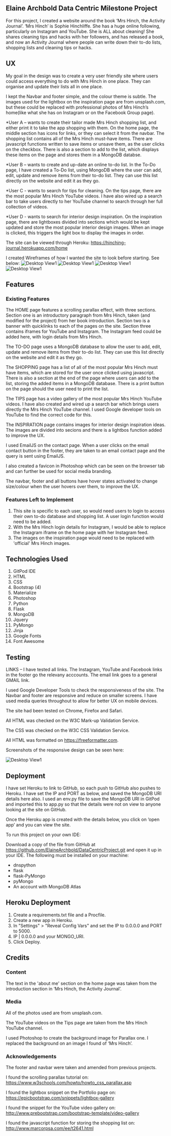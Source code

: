 ## Elaine Archbold Data Centric Milestone Project

For this project, I created a website around the book ‘Mrs Hinch, the Activity Journal’. ‘Mrs Hinch’ is Sophie Hinchliffe. She has a huge online following, particularly on Instagram and YouTube. She is ALL about cleaning! She shares cleaning tips and hacks with her followers, and has released a book, and now an Activity Journal where people can write down their to-do lists, shopping lists and cleaning tips or hacks. 

## UX
My goal in the design was to create a very user friendly site where users could access everything to do with Mrs Hinch in one place. They can organise and update their lists all in one place.  

I kept the Navbar and footer simple, and the colour theme is subtle. The images used for the lightbox on the inspiration page are from unsplash.com, but these could be replaced with professional photos of Mrs Hinch’s home(like what she has on Instagram or on the Facebook Group page).

*User A – wants to create their tailor made Mrs Hinch shopping list, and either print it to take the app shopping with them. On the home page, the middle section has icons for links, or they can select it from the navbar. The shopping list contains all of the Mrs Hinch must-have items. There are javascript functions written to save items or unsave them, as the user clicks on the checkbox. There is also a section to add to the list, which displays these items on the page and stores them in a MongoDB databse.

*User B – wants to create and up-date an online to-do list. In the To-Do page, I have created a To-Do list, using MongoDB where the user can add, edit, update and remove items from their to-do list. They can use this list directly on the website and edit it as they go.

*User C - wants to search for tips for cleaning. On the tips page, there are the most popular Mrs Hinch YouTube videos. I have also wired up a search bar to take users directly to her YouTube channel to search through her full collection of videos.

*User D - wants to search for interior design inspiration. On the inspiration page, there are lightboxes divided into sections which would be kept updated and store the most popular interior design images. When an image is clicked, this triggers the light box to display the images in order.

The site can be viewed through Heroku: https://hinching-journal.herokuapp.com/home

I created Wireframes of how I wanted the site to look before starting. See below:
![Desktop View1](static/images/homepage.png)
![Desktop View1](static/images/todolist.png)
![Desktop View1](static/images/tips.png)
![Desktop View1](static/images/inspiration.png)


## Features
### Existing Features
The HOME page features a scrolling parallax effect, with three sections. Section one is an introductory paragraph from Mrs Hinch, taken (and modified for the project) from her book introduction. Section two is a banner with quicklinks to each of the pages on the site. Section three contains iframes for YouTube and Instagram. The Instagram feed could be added here, with login details from Mrs Hinch.

The TO-DO page uses a MongoDB database to allow the user to add, edit, update and remove items from their to-do list. They can use this list directly on the website and edit it as they go. 

The SHOPPING page has a list of all of the most popular Mrs Hinch must have items, which are stored for the user once clicked using javascript. There is also a section at the end of the page where users can add to the list, storing the added items in a MongoDB database. There is a print button on the page should the user need to print the list.

The TIPS page has a video gallery of the most popular Mrs Hinch YouTube videos. I have also created and wired up a search bar which brings users directly the Mrs Hinch YouTube channel. I used Google developer tools on YouTube to find the correct code for this.

The INSPIRATION page contains images for interior design inspiration ideas. The images are divided into secions and there is a lightbos function added to improve the UX.

I used EmailJS on the contact page. When a user clicks on the email contact button in the footer, they are taken to an email contact page and the query is sent using EmailJS.

I also created a favicon in Photoshop which can be seen on the browser tab and can further be used for social media branding.

The navbar, footer and all buttons have hover states activated to change size/colour when the user hovers over them, to improve the UX.

### Features Left to Implement
1. This site is specific to each user, so would need users to login to access their own to-do database and shopping list. A user login function would need to be added.
2. With the Mrs Hinch login details for Instagram, I would be able to replace the Instagram iframe on the home page with her Instagram feed.
3. The images on the inspiration page would need to be replaced with 'official' Mrs Hinch images.


## Technologies Used
1.	GitPod IDE
2.	HTML
3.	CSS
4.	Bootstrap (4)
5.	Materialize
6.	Photoshop
7.	Python
8.	Flask
9.	MongoDB
10.	Jquery
11.	PyMongo
12.	Jinja
13.	Google Fonts
14.	Font Awesome


## Testing
LINKS – I have tested all links. The Instagram, YouTube and Facebook links in the footer go the relevany acccounts. The email link goes to a general GMAIL link.

I used Google Developer Tools to check the responsiveness of the site. The Navbar and footer are responsive and reduce on smaller screens. I have used media queries throughout to allow for better UX on mobile devices.

The site had been tested on Chrome, Firefox and Safari.

All HTML was checked on the W3C Mark-up Validation Service.

The CSS was checked on the W3C CSS Validation Service.

All HTML was formatted on https://freeformatter.com.

Screenshots of the responsive design can be seen here:

![Desktop View1](assets/images/responsivedesign.jpg)


## Deployment

I have set Heroku to link to GitHub, so each push to GitHub also pushes to Heroku.
I have set the IP and PORT as below, and saved the MongoDB URI details here also. I used an env.py file to save the MongoDB URI in GitPod and imported this to app.py so that the details were not on view to anyone looking at the site on GitHub.

Once the Heroku app is created with the details below, you click on ‘open app’ and you can view the site.

To run this project on your own IDE:

Download a copy of the file from GitHub at https://github.com/ElaineArchbold/DataCentricProject.git and open it up in your IDE. The following must be installed on your machine:
- dnspython
- flask
- flask-PyMongo
- pyMongo
- An account with MongoDB Atlas


## Heroku Deployment

1.	Create a requirements.txt file and a Procfile.
2.	Create a new app in Heroku.
3.	In "Settings" > "Reveal Config Vars" and set the IP to 0.0.0.0 and PORT to 5000. 
4.	IP | 0.0.0.0 and your MONGO_URI.
5.	Click Deploy.

## Credits
### Content
The text in the 'about me' section on the home page was taken from the introduction section in ‘Mrs Hinch, the Activity Journal’.

### Media
All of the photos used are from unsplash.com.

The YouTube videos on the Tips page are taken from the Mrs Hinch YouTube channel.

I used Photoshop to create the background image for Parallax one. I replaced the background on an image I found of ‘Mrs Hinch’.

### Acknowledgements
The footer and navbar were taken and amended from previous projects.

I found the scrolling parallax tutorial on: https://www.w3schools.com/howto/howto_css_parallax.asp

I found the lightbox snippet on the Portfolio page on: https://epicbootstrap.com/snippets/lightbox-gallery

I found the snippet for the YouTube video gallery on: http://www.prebootstrap.com/bootstrap-template/video-gallery

I found the javascript function for storing the shopping list on: http://www.marcorpsa.com/ee/t2641.html

